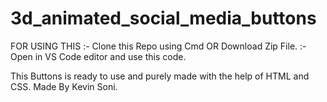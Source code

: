 # 3d_animated_social_media_buttons

FOR USING THIS
:- Clone this Repo using Cmd OR Download Zip File.
:- Open in VS Code editor and use this code.

This Buttons is ready to use and purely made with the help of HTML and CSS.
Made By Kevin Soni.
